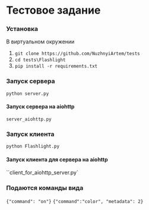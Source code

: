 # Тестовое задание

### Установка
В виртуальном окружении

1. `git clone https://github.com/NuzhnyiArtem/tests`
2. `cd tests\Flashlight`
3. `pip install -r requirements.txt`


### Запуск сервера
`python server.py`
#### Запуск сервера на aiohttp
`server_aiohttp.py`

### Запуск клиента
`python Flashlight.py`
#### Запуск клиента для сервера на aiohttp
``client_for_aiohttp_server.py`

### Подаются команды вида

`{"command": "on"}`
`{"command":"color", "metadata": 2}`
